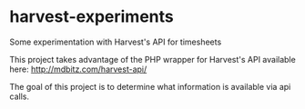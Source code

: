 harvest-experiments
===================

Some experimentation with Harvest's API for timesheets


This project takes advantage of the PHP wrapper for Harvest's API available here:
http://mdbitz.com/harvest-api/

The goal of this project is to determine what information is available via api calls.

